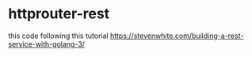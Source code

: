 # httprouter-rest
this code following this tutorial
https://stevenwhite.com/building-a-rest-service-with-golang-3/
